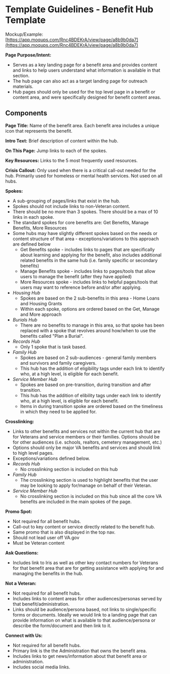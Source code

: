 # Template Guidelines - Benefit Hub Template

Mockup/Example: [https://app.moqups.com/Rnc4BDEKrA/view/page/a8b9b0da7](https://app.moqups.com/Rnc4BDEKrA/view/page/a8b9b0da7)

**Page Purpose/Intent:**

* Serves as a key landing page for a benefit area and provides content and links to help users understand what information is available in that section.  
* The hub page can also act as a target landing page for outreach materials. 
* Hub pages should only be used for the top level page in a benefit or content area, and were specifically designed for benefit content areas.  

## Components

**Page Title:** Name of the benefit area. Each benefit area includes a unique icon that represents the benefit.

**Intro Text:** Brief description of content within the hub.

**On This Page:** Jump links to each of the spokes.

**Key Resources:** Links to the 5 most frequently used resources.

**Crisis Callout:** Only used when there is a critical call-out needed for the hub. Primarily used for homeless or mental health services. Not used on all hubs.

**Spokes:**

* A sub-grouping of pages/links that exist in the hub.  
* Spokes should not include links to non-Veteran content. 
* There should be no more than 3 spokes.    There should be a max of 10 links in each spoke.  
* The standard spokes for core benefits are:  Get Benefits, Manage Benefits, More Resources
* Some hubs may have slightly different spokes based on the needs or content structure of that area - exceptions/variations to this approach are defined below
  * Get Benefits spoke - includes links to pages that are specifically about learning and applying for the benefit, also includes additional related benefits in the same hub \(i.e. family specific or secondary benefits\)
  * Manage Benefits spoke - includes links to pages/tools that allow users to manage the benefit \(after they have applied\)
  * More Resources spoke - includes links to helpful pages/tools that users may want to reference before and/or after applying. 
* _Housing Hub_
  * Spokes are based on the 2 sub-benefits in this area - Home Loans and Housing Grants
  * Within each spoke, options are ordered based on the Get, Manage and More approach
* _Burials Hub_
  * There are no benefits to manage in this area, so that spoke has been replaced with a spoke that revolves around how/when to use the benefits called "Plan a Burial".
* _Records Hub_
  * Only 1 spoke that is task based. 
* _Family Hub_
  * Spokes are based on 2 sub-audiences - general family members and survivors and family caregivers.
  * This hub has the addition of eligibility tags under each link to identify who, at a high level, is eligible for each benefit.
* _Service Member Hub_
  * Spokes are based on pre-transition, during transition and after transition. 
  * This hub has the addition of elibility tags under each link to identify who, at a high level, is eligible for each benefit.
  * Items in during transition spoke are ordered based on the timeliness in which they need to be applied for. 

**Crosslinking:**

* Links to other benefits and services not within the current hub that are for Veterans and service members or their families.    Options should be for other audiences \(i.e. schools, realtors, cemetery management, etc.\)   
* Options should only be major VA benefits and services and should link to high level pages. 
* Exceptions/variations defined below.
* _Records Hub_
  * No crosslinking section is included on this hub
* _Family Hub_
  * The crosslinking section is used to highlight benefits that the user may be looking to apply for/manage on behalf of their Veteran. 
* _Service Member Hub_
  * No crosslinking section is included on this hub since all the core VA benefits are included in the main spokes of the page. 

**Promo Spot:**

* Not required for all benefit hubs.   
* Call-out to key content or service directly related to the benefit hub.  
* Same promo that is also displayed in the top nav.
* Should not lead user off VA.gov
* Must be Veteran content

**Ask Questions:**

* Includes link to Iris as well as other key contact numbers for Veterans for that benefit area that are for getting assistance with applying for and managing the benefits in the hub.

**Not a Veteran:**

* Not required for all benefit hubs.
* Includes links to content areas for other audiences/personas served by that benefit/administration. 
* Links should be audience/persona based, not links to single/specific forms or documents.  Ideally we would link to a landing page that can provide information on what is available to that audience/persona or describe the form/document and then link to it.  

**Connect with Us:**

* Not required for all benefit hubs.  
* Primary link is the the Administration that owns the benefit area.
* Includes links to get news/information about that benefit area or administration.
* Includes social media links.

